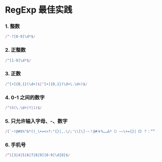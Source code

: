 # RegExp 最佳实践

### 1. 整数

```js
/^-?[0-9]\d*$/
```

### 2. 正整数

```js
/^[1-9]\d*$/
```

### 3. 正数

```js
/^[+]{0,1}(\d+)$|^[+]{0,1}(\d+\.\d+)$/
```

### 4. 0-1 之间的数字

```js
/^(0(\.\d+)?|1)$/
```

### 5. 只允许输入字母、-、数字

```js
/[`~!@#$%^&*()_\+=<>?:"{}|,.\/;'\\[\]·~！@#￥%……&*（）——\+={}|《》？：“”【】、；‘'，。、]/
```

### 6. 手机号

```js
/^1[3|4|5|6|7|8|9][0-9]\d{8}$/
```